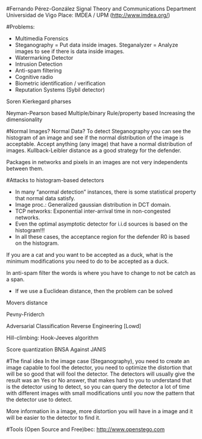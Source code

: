 #Fernando Pérez-González
Signal Theory and Communications Department
Universidad de Vigo
Place: IMDEA / UPM (http://www.imdea.org/)

#Problems:

* Multimedia Forensics
* Steganography = Put data inside images. Steganalyzer = Analyze images to see if there is data inside images.
* Watermarking Detector
* Intrusion Detection
* Anti-spam filtering
* Cognitive radio
* Biometric identification / verification
* Reputation Systems (Sybil detector)

Soren Kierkegard pharses

Neyman-Pearson based
Multiple/binary
Rule/property based
Increasing the dimensionality

#Normal Images? Normal Data?
To detect Steganography you can see the histogram of an image and see if the normal distribution of the image is acceptable.
Accept anything (any image) that have a normal distribution of images.
Kullback-Leibler distance as a good strategy for the defender.

Packages in networks and pixels in an images are not very independents between them.

#Attacks to histogram-based detectors

* In many “anormal detection” instances, there is some statistical property that normal data satisfy.
* Image proc.: Generalized gaussian distribution in DCT domain.
* TCP networks: Exponential inter-arrival time in non-congested networks.
* Even the optimal asymptotic detector for i.i.d sources is based on the histogram!!!
* In all these cases, the acceptance region for the defender R0 is based on the histogram.

If you are a cat and you want to be accepted as a duck, what is the minimum modifications you need to do to be accepted as a duck.

In anti-spam filter the words is where you have to change to not be catch as a span.

* If we use a Euclidean distance, then the problem can be solved

Movers distance

Pevny-Friderch

Adversarial Classification Reverse Engineering [Lowd]

Hill-climbing: Hook-Jeeves algorithm

Score quantization
BNSA Against JANIS

#The final idea
In the image case (Steganography), you need to create an image capable to fool the detector, you need to optimize the distortion that will be so good that will fool the detector.
The detectors will usually give the result was an Yes or No answer, that makes hard to you to understand that is the detector using to detect, so you can query the detector a lot of time with different images with small modifications until you now the pattern that the detector use to detect.

More information in a image, more distortion you will have in a image and it will be easier to the detector to find it.

#Tools (Open Source and Free)bec:
http://www.openstego.com
